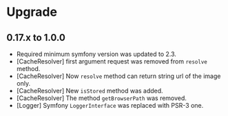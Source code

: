 Upgrade
=======

0.17.x to 1.0.0
---------------

* Required minimum symfony version was updated to 2.3.
* [CacheResolver] first argument request was removed from `resolve` method.
* [CacheResolver] Now `resolve` method can return string url of the image only.
* [CacheResolver] New `isStored` method was added.
* [CacheResolver] The method `getBrowserPath` was removed.
* [Logger] Symfony `LoggerInterface` was replaced with PSR-3 one.
